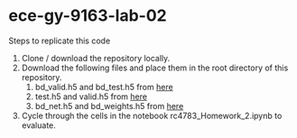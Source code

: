 # ece-gy-9163-lab-02

Steps to replicate this code

1. Clone / download the repository locally.
2. Download the following files and place them in the root directory of this repository.
    1. bd_valid.h5 and bd_test.h5 from [here](https://drive.google.com/drive/folders/1FoLQD8IzTg9tYYRZXOd-iIvXdijn-GSs)
    2. test.h5 and valid.h5 from [here](https://drive.google.com/drive/folders/1_Q3g8Yzres8E4yRLwkO31fAMjTGNPo0i)
    3. bd_net.h5 and bd_weights.h5 from [here](https://github.com/csaw-hackml/CSAW-HackML-2020/tree/master/lab3/models)
3. Cycle through the cells in the notebook rc4783_Homework_2.ipynb to evaluate.
